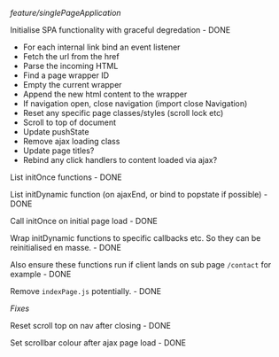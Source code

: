 _feature/singlePageApplication_

Initialise SPA functionality with graceful degredation - DONE

-   For each internal link bind an event listener
-   Fetch the url from the href
-   Parse the incoming HTML
-   Find a page wrapper ID
-   Empty the current wrapper
-   Append the new html content to the wrapper
-   If navigation open, close navigation (import close Navigation)
-   Reset any specific page classes/styles (scroll lock etc)
-   Scroll to top of document
-   Update pushState
-   Remove ajax loading class
-   Update page titles?
-   Rebind any click handlers to content loaded via ajax?

List initOnce functions - DONE

List initDynamic function (on ajaxEnd, or bind to popstate if possible) - DONE

Call initOnce on initial page load - DONE

Wrap initDynamic functions to specific callbacks etc. So they can be reinitialised en masse. - DONE

Also ensure these functions run if client lands on sub page `/contact` for example - DONE

Remove `indexPage.js` potentially. - DONE

_Fixes_

Reset scroll top on nav after closing - DONE

Set scrollbar colour after ajax page load - DONE
